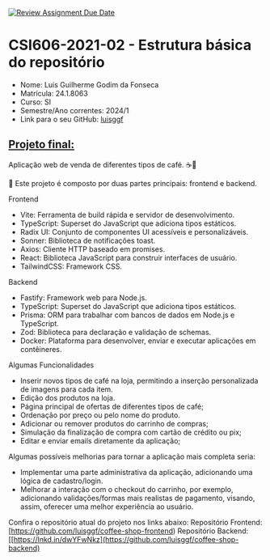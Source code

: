 [![Review Assignment Due Date](https://classroom.github.com/assets/deadline-readme-button-22041afd0340ce965d47ae6ef1cefeee28c7c493a6346c4f15d667ab976d596c.svg)](https://classroom.github.com/a/MJipK3P4)
# **CSI606-2021-02 - Estrutura básica do repositório**

- Nome: Luis Guilherme Godim da Fonseca
- Matrícula: 24.1.8063
- Curso: SI
- Semestre/Ano correntes: 2024/1
- Link para o seu GitHub: [luisggf](https://github.com/luisggf)

## [Projeto final:](./Projeto/README.md)

Aplicação web de venda de diferentes tipos de café. ☕🚀

🔧 Este projeto é composto por duas partes principais: frontend e backend.

Frontend
- Vite: Ferramenta de build rápida e servidor de desenvolvimento.
- TypeScript: Superset do JavaScript que adiciona tipos estáticos.
- Radix UI: Conjunto de componentes UI acessíveis e personalizáveis.
- Sonner: Biblioteca de notificações toast.
- Axios: Cliente HTTP baseado em promises.
- React: Biblioteca JavaScript para construir interfaces de usuário.
- TailwindCSS: Framework CSS.

Backend
- Fastify: Framework web para Node.js.
- TypeScript: Superset do JavaScript que adiciona tipos estáticos.
- Prisma: ORM para trabalhar com bancos de dados em Node.js e TypeScript.
- Zod: Biblioteca para declaração e validação de schemas.
- Docker: Plataforma para desenvolver, enviar e executar aplicações em contêineres.

Algumas Funcionalidades
- Inserir novos tipos de café na loja, permitindo a inserção personalizada de imagens para cada item.
- Edição dos produtos na loja.
- Página principal de ofertas de diferentes tipos de café;
- Ordenação por preço ou pelo nome do produto.
- Adicionar ou remover produtos do carrinho de compras;
- Simulação da finalização de compra com cartão de crédito ou pix;
- Editar e enviar emails diretamente da aplicação;

Algumas possíveis melhorias para tornar a aplicação mais completa seria: 
- Implementar uma parte administrativa da aplicação, adicionando uma lógica de cadastro/login.
- Melhorar a interação com o checkout do carrinho, por exemplo, adicionando validações/formas mais realistas de pagamento, visando, assim, oferecer uma melhor experiência ao usuário.

Confira o repositório atual do projeto nos links abaixo:
Repositório Frontend: [https://github.com/luisggf/coffee-shop-frontend)
Repositório Backend: [[https://lnkd.in/dwYFwNkz](https://github.com/luisggf/coffee-shop-backend)
